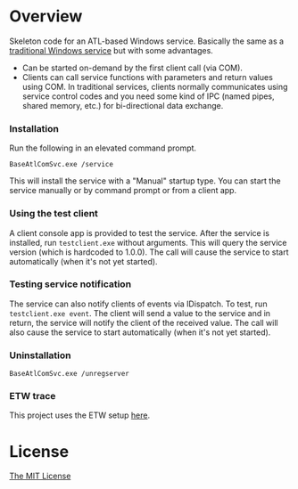 # Overview

Skeleton code for an ATL-based Windows service. Basically the same as a [traditional Windows service](https://github.com/flowerinthenight/win32-base-service) but with some advantages.

* Can be started on-demand by the first client call (via COM).
* Clients can call service functions with parameters and return values using COM. In traditional services, clients normally communicates using service control codes and you need some kind of IPC (named pipes, shared memory, etc.) for bi-directional data exchange.

### Installation

Run the following in an elevated command prompt.

```
BaseAtlComSvc.exe /service
```

This will install the service with a "Manual" startup type. You can start the service manually or by command prompt or from a client app.

### Using the test client

A client console app is provided to test the service. After the service is installed, run `testclient.exe` without arguments. This will query the service version (which is hardcoded to 1.0.0). The call will cause the service to start automatically (when it's not yet started).

### Testing service notification

The service can also notify clients of events via IDispatch. To test, run `testclient.exe event`. The client will send a value to the service and in return, the service will notify the client of the received value. The call will also cause the service to start automatically (when it's not yet started).

### Uninstallation

```
BaseAtlComSvc.exe /unregserver
```

### ETW trace

This project uses the ETW setup [here](https://github.com/flowerinthenight/win32-etw-manifest).

# License

[The MIT License](./LICENSE.md)
